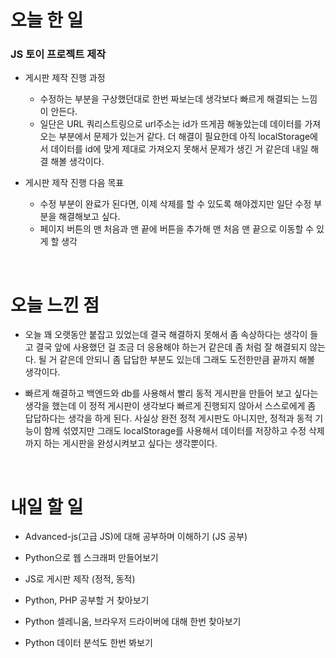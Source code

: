 # 오늘 한 일

### JS 토이 프로젝트 제작

- 게시판 제작 진행 과정

  - 수정하는 부분을 구상했던대로 한번 짜보는데 생각보다 빠르게 해결되는 느낌이 안든다.
  - 일단은 URL 쿼리스트링으로 url주소는 id가 뜨게끔 해놓았는데 데이터를 가져오는 부분에서 문제가 있는거 같다. 더 해결이 필요한데 아직 localStorage에서 데이터를 id에 맞게 제대로 가져오지 못해서 문제가 생긴 거 같은데 내일 해결 해볼 생각이다.

- 게시판 제작 진행 다음 목표

  - 수정 부분이 완료가 된다면, 이제 삭제를 할 수 있도록 해야겠지만 일단 수정 부분을 해결해보고 싶다.
  - 페이지 버튼의 맨 처음과 맨 끝에 버튼을 추가해 맨 처음 맨 끝으로 이동할 수 있게 할 생각

<br />

# 오늘 느낀 점

- 오늘 꽤 오랫동안 붙잡고 있었는데 결국 해결하지 못해서 좀 속상하다는 생각이 들고 결국 앞에 사용했던 걸 조금 더 응용해야 하는거 같은데 좀 처럼 잘 해결되지 않는다. 될 거 같은데 안되니 좀 답답한 부분도 있는데 그래도 도전한만큼 끝까지 해볼 생각이다.

- 빠르게 해결하고 백엔드와 db를 사용해서 빨리 동적 게시판을 만들어 보고 싶다는 생각을 했는데 이 정적 게시판이 생각보다 빠르게 진행되지 않아서 스스로에게 좀 답답하다는 생각을 하게 된다. 사실상 완전 정적 게시판도 아니지만, 정적과 동적 기능이 함께 섞였지만 그래도 localStorage를 사용해서 데이터를 저장하고 수정 삭제까지 하는 게시판을 완성시켜보고 싶다는 생각뿐이다.

<br />

# 내일 할 일

- Advanced-js(고급 JS)에 대해 공부하며 이해하기 (JS 공부)

- Python으로 웹 스크래퍼 만들어보기

- JS로 게시판 제작 (정적, 동적)

- Python, PHP 공부할 거 찾아보기

- Python 셀레니움, 브라우저 드라이버에 대해 한번 찾아보기

- Python 데이터 분석도 한번 봐보기
